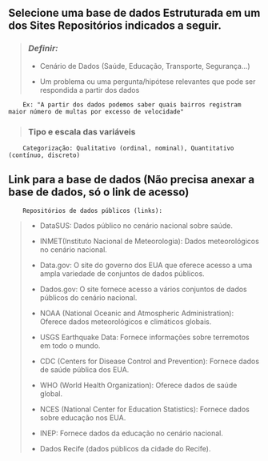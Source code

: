 ## **Selecione uma base de dados Estruturada em um dos Sites Repositórios indicados a seguir.** 

>### ***Definir:***   
>
>- Cenário de Dados (Saúde, Educação, Transporte, Segurança...) 
>
>- Um problema ou uma pergunta/hipótese relevantes que pode ser respondida a partir dos dados 

        Ex: "A partir dos dados podemos saber quais bairros registram maior número de multas por excesso de velocidade" 

>### **Tipo e escala das variáveis**

        Categorização: Qualitativo (ordinal, nominal), Quantitativo (contínuo, discreto) 

## **Link para a base de dados (Não precisa anexar a base de dados, só o link de acesso)** 



        Repositórios de dados públicos (links):


>- DataSUS: Dados público no cenário nacional sobre saúde. 
>
>- INMET(Instituto Nacional de Meteorologia): Dados meteorológicos no cenário nacional. 
>
>- Data.gov: O site do governo dos EUA que oferece acesso a uma ampla variedade de conjuntos de dados públicos. 
>
>- Dados.gov: O site fornece acesso a vários conjuntos de dados públicos do cenário nacional. 
>
>- NOAA (National Oceanic and Atmospheric Administration): Oferece dados meteorológicos e climáticos globais. 
>
>- USGS Earthquake Data: Fornece informações sobre terremotos em todo o mundo. 
>
>- CDC (Centers for Disease Control and Prevention): Fornece dados de saúde pública dos EUA. 
>
>- WHO (World Health Organization): Oferece dados de saúde global. 
>
>- NCES (National Center for Education Statistics): Fornece dados sobre educação nos EUA. 
>
>- INEP: Fornece dados da educação no cenário nacional. 
>
>- Dados Recife (dados públicos da cidade do Recife). 